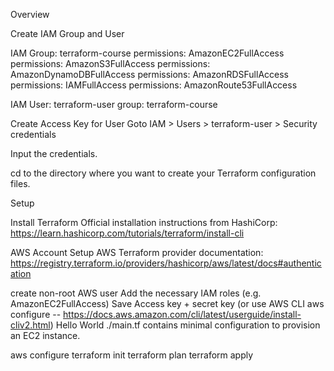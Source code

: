 Overview 

Create IAM Group and User

IAM Group: terraform-course
permissions: AmazonEC2FullAccess
permissions: AmazonS3FullAccess
permissions: AmazonDynamoDBFullAccess
permissions: AmazonRDSFullAccess
permissions: IAMFullAccess
permissions: AmazonRoute53FullAccess

IAM User: terraform-user
group: terraform-course

Create Access Key for User
Goto IAM > Users > terraform-user > Security credentials

Input the credentials.

cd to the directory where you want to create your Terraform configuration files. 

Setup

Install Terraform
Official installation instructions from HashiCorp: https://learn.hashicorp.com/tutorials/terraform/install-cli

AWS Account Setup
AWS Terraform provider documentation: https://registry.terraform.io/providers/hashicorp/aws/latest/docs#authentication

create non-root AWS user
Add the necessary IAM roles (e.g. AmazonEC2FullAccess)
Save Access key + secret key (or use AWS CLI aws configure -- https://docs.aws.amazon.com/cli/latest/userguide/install-cliv2.html)
Hello World
./main.tf contains minimal configuration to provision an EC2 instance.

aws configure
terraform init
terraform plan
terraform apply